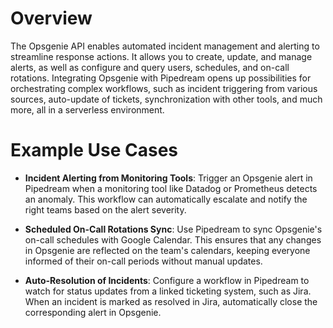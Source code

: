 # Overview

The Opsgenie API enables automated incident management and alerting to streamline response actions. It allows you to create, update, and manage alerts, as well as configure and query users, schedules, and on-call rotations. Integrating Opsgenie with Pipedream opens up possibilities for orchestrating complex workflows, such as incident triggering from various sources, auto-update of tickets, synchronization with other tools, and much more, all in a serverless environment.

# Example Use Cases

- **Incident Alerting from Monitoring Tools**: Trigger an Opsgenie alert in Pipedream when a monitoring tool like Datadog or Prometheus detects an anomaly. This workflow can automatically escalate and notify the right teams based on the alert severity.

- **Scheduled On-Call Rotations Sync**: Use Pipedream to sync Opsgenie's on-call schedules with Google Calendar. This ensures that any changes in Opsgenie are reflected on the team's calendars, keeping everyone informed of their on-call periods without manual updates.

- **Auto-Resolution of Incidents**: Configure a workflow in Pipedream to watch for status updates from a linked ticketing system, such as Jira. When an incident is marked as resolved in Jira, automatically close the corresponding alert in Opsgenie.
